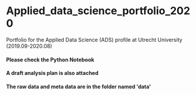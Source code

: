 # Applied_data_science_portfolio_2020
Portfolio for the Applied Data Science (ADS) profile at Utrecht University (2019.09-2020.08)

#### Please check the Python Notebook
#### A draft analysis plan is also attached
#### The raw data and meta data are in the folder named 'data'
